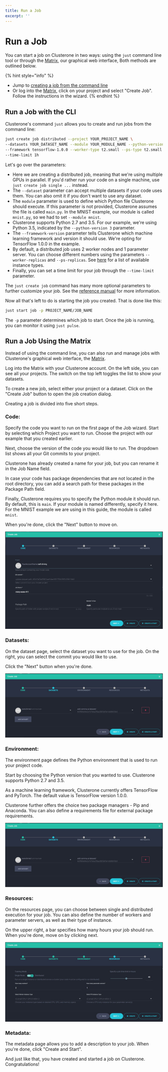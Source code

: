 ```yaml
---
title: Run a Job
excerpt: ''
---
```


# Run a Job

You can start a job on Clusterone in two ways: using the `just` command line tool or through the [Matrix](https://clusterone.com/matrix), our graphical web interface, Both methods are outlined below. 

{% hint style="info" %}
- Jump to [creating a job from the command line](https://docs.clusterone.com/v1.0/docs/run-a-job#section-run-a-job-with-the-cli)
- Or log into the [Matrix](https://clusterone.com/matrix), click on your project and select \"Create Job\". Follow the instructions in the wizard.
{% endhint %}

## Run a Job with the CLI

Clusterone's command `just` allows you to create and run jobs from the command line:

```bash
just create job distributed --project YOUR_PROJECT_NAME \
--datasets YOUR_DATASET_NAME --module YOUR_MODULE_NAME --python-version 3 \
--framework tensorflow-1.0.0 --worker-type t2.small --ps-type t2.small \
--time-limit 1h
```

Let's go over the parameters:

* Here we are creating a distributed job, meaning that we're using multiple GPUs in parallel. If you'd rather run your code on a single machine, use `just create job single ...` instead.
* The `--dataset` parameter can accept multiple datasets if your code uses them. You can also omit it if you don't want to use any dataset.
* The `module` parameter is used to define which Python file Clusterone should execute. If this parameter is not provided, Clusterone assumes the file is called `main.py`. In the MNIST example, our module is called `mnist.py`, so we had to set `--module mnist`.
* Clusterone supports Python 2.7 and 3.5. For our example, we're using Python 3.5, indicated by the `--python-version 3` parameter.
* The `--framework-version` parameter tells Clusterone which machine learning framework and version it should use. We're opting for TensorFlow 1.0.0 in the example.
* By default, a distributed job uses 2 worker nodes and 1 parameter server. You can choose different numbers using the parameters `--worker-replicas` and `--ps-replicas`. See [here](doc:hardware-instance-types) for a list of available instance types.
* Finally, you can set a time limit for your job through the `--time-limit` parameter.

The `just create job` command has many more optional parameters to further customize your job. See the [reference manual](doc:just-create) for more information.

Now all that's left to do is starting the job you created. That is done like this:

```bash
just start job -p PROJECT_NAME/JOB_NAME
```

The `-p` parameter determines which job to start. Once the job is running, you can monitor it using `just pulse`. 

## Run a Job Using the Matrix

Instead of using the command line, you can also run and manage jobs with Clusterone's graphical web interface, the [Matrix](https://clusterone.com/matrix).

Log into the Matrix with your Clusterone account. On the left side, you can see all your projects. The switch on the top left toggles the list to show your datasets.

To create a new job, select either your project or a dataset. Click on the "Create Job" button to open the job creation dialog.

Creating a job is divided into five short steps.

### Code:

Specify the code you want to run on the first page of the Job wizard. Start by selecting which Project you want to run. Choose the project with our example that you created earlier.

Next, choose the version of the code you would like to run. The dropdown list shows all your Git commits to your project.

Clusterone has already created a name for your job, but you can rename it in the Job Name field.

In case your code has package dependencies that are not located in the root directory, you can add a search path for these packages in the Package Path field.

Finally, Clusterone requires you to specify the Python module it should run. By default, this is `main`. If your module is named differently, specify it here. For the MNIST example we are using in this guide, the module is called `mnist`.

When you're done, click the "Next" button to move on. 

![](/.gitbook/assets/Job_Wizard_1.JPG)

### Datasets:

On the dataset page, select the dataset you want to use for the job. On the right, you can select the commit you would like to use.

Click the "Next" button when you're done.

![](/.gitbook/assets/Job_Wizard_2.JPG)

### Environment:

The environment page defines the Python environment that is used to run your project code.

Start by choosing the Python version that you wanted to use. Clusterone supports Python 2.7 and 3.5.

As a machine learning framework, Clusterone currently offers TensorFlow and PyTorch. The default value is TensorFlow version 1.0.0.

Clusterone further offers the choice two package managers - Pip and Anaconda. You can also define a requirements file for external package requirements.

![](/.gitbook/assets/Job_Wizard_2.JPG)

### Resources:

On the resources page, you can choose between single and distributed execution for your job. You can also define the number of workers and parameter servers, as well as their type of instance.

On the upper right, a bar specifies how many hours your job should run. When you're done, move on by clicking next. 

![](/.gitbook/assets/Job_Wizard_4.JPG)

### Metadata:

The metadata page allows you to add a description to your job. When you're done, click "Create and Start".

And just like that, you have created and started a job on Clusterone. Congratulations!

